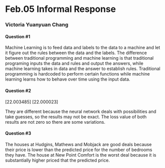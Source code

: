 
# Feb.05 Informal Response
### Victoria Yuanyuan Chang

#### Question #1
Machine Learning is to feed data and labels to the data to a machine and let it figure out the rules between the data and the labels. The difference between 
traditional programming and machine learning is that traditional programing inputs the data and rules and output the answers, while machine learning takes 
in data and the answer to establish rules. Traditional programming is hardcoded to perform certain functions while machine learning learns how to behave 
over time using the input data.

#### Question #2

[22.003485] [22.000023]

They are different because the neural network deals with possibilities and take guesses, so the results may not be exact. The loss value of both results are not zero so there are some variations. 
  

#### Question #3

The houses at Hudgins, Mathews and Mobjack are good deals because their price is lower than the predicted price for the number of bedrooms they have. The house at New Point Comfort is the worst deal because it is substantially higher priced that the predicted price. 

